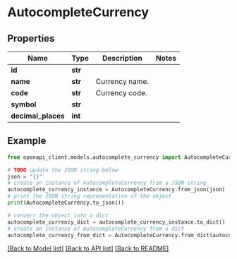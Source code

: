 # AutocompleteCurrency


## Properties

Name | Type | Description | Notes
------------ | ------------- | ------------- | -------------
**id** | **str** |  | 
**name** | **str** | Currency name. | 
**code** | **str** | Currency code. | 
**symbol** | **str** |  | 
**decimal_places** | **int** |  | 

## Example

```python
from openapi_client.models.autocomplete_currency import AutocompleteCurrency

# TODO update the JSON string below
json = "{}"
# create an instance of AutocompleteCurrency from a JSON string
autocomplete_currency_instance = AutocompleteCurrency.from_json(json)
# print the JSON string representation of the object
print(AutocompleteCurrency.to_json())

# convert the object into a dict
autocomplete_currency_dict = autocomplete_currency_instance.to_dict()
# create an instance of AutocompleteCurrency from a dict
autocomplete_currency_from_dict = AutocompleteCurrency.from_dict(autocomplete_currency_dict)
```
[[Back to Model list]](../README.md#documentation-for-models) [[Back to API list]](../README.md#documentation-for-api-endpoints) [[Back to README]](../README.md)


